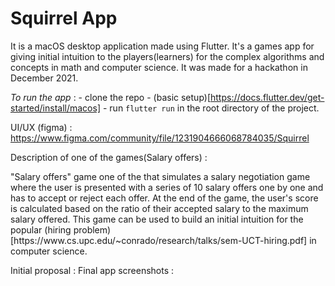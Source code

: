 <h1>Squirrel App</h1>

It is a macOS desktop application made using Flutter. It's a games app for giving initial intuition to the players(learners) for the complex algorithms and concepts in math and computer science. It was made for a hackathon in December 2021. 

<i>To run the app </i> : 
    - clone the repo
    - (basic setup)[https://docs.flutter.dev/get-started/install/macos]
    - run `flutter run` in the root directory of the project.

UI/UX (figma) : https://www.figma.com/community/file/1231904666068784035/Squirrel

Description of one of the games(Salary offers) : 

<p>
"Salary offers" game one of the that simulates a salary negotiation game where the user is presented with a series of 10 salary offers one by one and has to accept or reject each offer. At the end of the game, the user's score is calculated based on the ratio of their accepted salary to the maximum salary offered. This game can be used to build an initial intuition for the popular (hiring problem)[https://www.cs.upc.edu/~conrado/research/talks/sem-UCT-hiring.pdf] in computer science. 
</p>

Initial proposal : 
Final app screenshots : 

